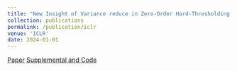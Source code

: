 ```yaml
---
title: "New Insight of Variance reduce in Zero-Order Hard-Thresholding: Mitigating Gradient Error and Expansivity Contradictions, Xinzhe Yuan, **William de Vazelhes**, Bin Gu, Huan Xiong "
collection: publications
permalink: /publication/iclr
venue: 'ICLR'
date: 2024-01-01
---
```

[Paper](https://openreview.net/forum?id=fjf3YenThE)
[Supplemental and Code](https://openreview.net/attachment?id=fjf3YenThE&name=supplementary_material)